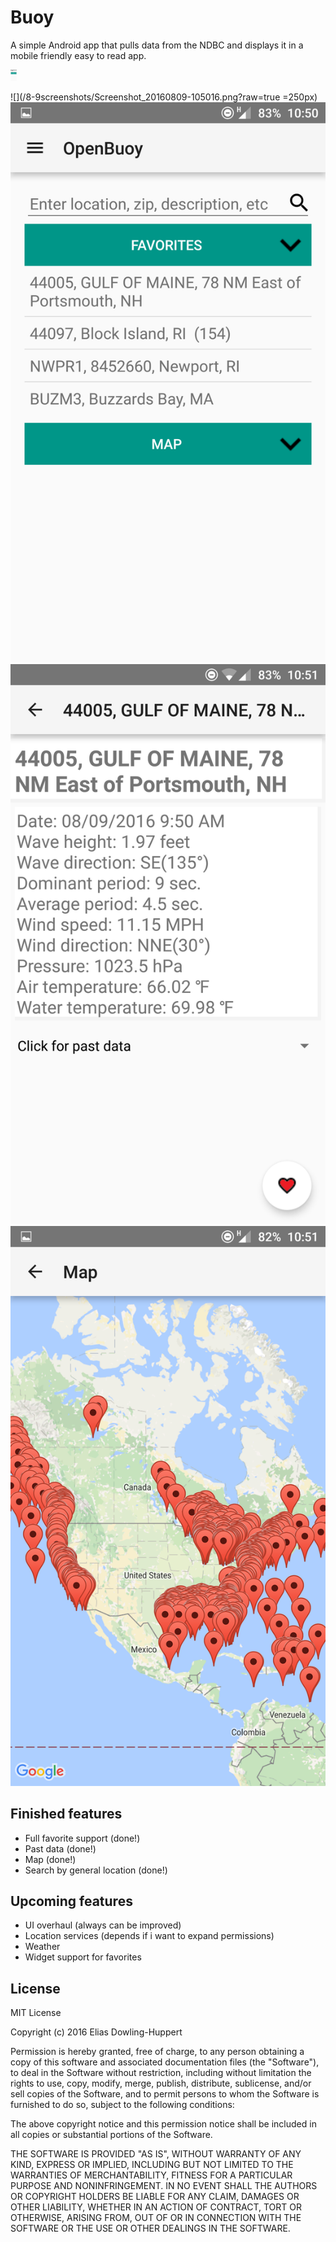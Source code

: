 # Buoy
A simple Android app that pulls data from the NDBC and displays it in a mobile friendly easy to read app.


<img src="/8-9screenshots/Screenshot_20160809-105016.png" alt="Drawing" style="width: 10px;"/>

![](/8-9screenshots/Screenshot_20160809-105016.png?raw=true =250px)
![](/8-9screenshots/Screenshot_20160809-105023.png?raw=true)
![](/8-9screenshots/Screenshot_20160809-105110.png?raw=true)
![](/8-9screenshots/Screenshot_20160809-105133.png?raw=true)

## Finished features
* Full favorite support (done!)
* Past data (done!)
* Map (done!)
* Search by general location (done!)

## Upcoming features
* UI overhaul (always can be improved)
* Location services (depends if i want to expand permissions)
* Weather
* Widget support for favorites

## License
MIT License

Copyright (c) 2016 Elias Dowling-Huppert

Permission is hereby granted, free of charge, to any person obtaining a copy
of this software and associated documentation files (the "Software"), to deal
in the Software without restriction, including without limitation the rights
to use, copy, modify, merge, publish, distribute, sublicense, and/or sell
copies of the Software, and to permit persons to whom the Software is
furnished to do so, subject to the following conditions:

The above copyright notice and this permission notice shall be included in all
copies or substantial portions of the Software.

THE SOFTWARE IS PROVIDED "AS IS", WITHOUT WARRANTY OF ANY KIND, EXPRESS OR
IMPLIED, INCLUDING BUT NOT LIMITED TO THE WARRANTIES OF MERCHANTABILITY,
FITNESS FOR A PARTICULAR PURPOSE AND NONINFRINGEMENT. IN NO EVENT SHALL THE
AUTHORS OR COPYRIGHT HOLDERS BE LIABLE FOR ANY CLAIM, DAMAGES OR OTHER
LIABILITY, WHETHER IN AN ACTION OF CONTRACT, TORT OR OTHERWISE, ARISING FROM,
OUT OF OR IN CONNECTION WITH THE SOFTWARE OR THE USE OR OTHER DEALINGS IN THE
SOFTWARE.

